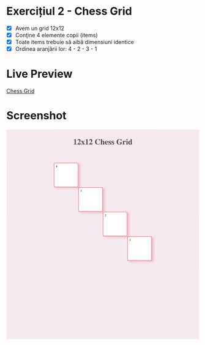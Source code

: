 # Exercițiul 2 - Chess Grid

- [x] Avem un grid 12x12
- [x] Conţine 4 elemente copii (items)
- [x] Toate items trebuie să aibă dimensiuni identice
- [x] Ordinea aranjării lor: 4 - 2 - 3 - 1

# Live Preview

<a href="https://html-preview.github.io/?url=https://github.com/vladapilipenco/odc-homeworks/blob/main/12-grid-exercises/chess-grid/index.html" target="_blank">Chess Grid</a>

# Screenshot

![Chess Grid screenshot](./chess-grid-screenshot.png)
